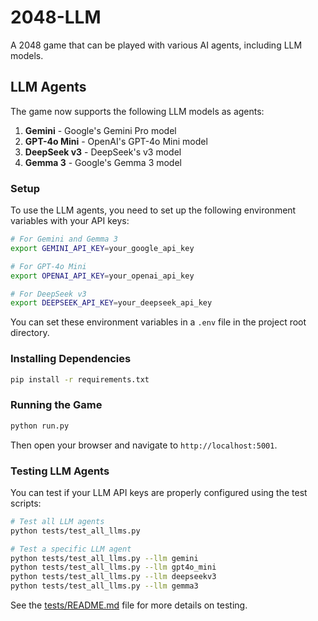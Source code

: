 # 2048-LLM

A 2048 game that can be played with various AI agents, including LLM models.

## LLM Agents

The game now supports the following LLM models as agents:

1. **Gemini** - Google's Gemini Pro model
2. **GPT-4o Mini** - OpenAI's GPT-4o Mini model
3. **DeepSeek v3** - DeepSeek's v3 model
4. **Gemma 3** - Google's Gemma 3 model

### Setup

To use the LLM agents, you need to set up the following environment variables with your API keys:

```bash
# For Gemini and Gemma 3
export GEMINI_API_KEY=your_google_api_key

# For GPT-4o Mini
export OPENAI_API_KEY=your_openai_api_key

# For DeepSeek v3
export DEEPSEEK_API_KEY=your_deepseek_api_key
```

You can set these environment variables in a `.env` file in the project root directory.

### Installing Dependencies

```bash
pip install -r requirements.txt
```

### Running the Game

```bash
python run.py
```

Then open your browser and navigate to `http://localhost:5001`.

### Testing LLM Agents

You can test if your LLM API keys are properly configured using the test scripts:

```bash
# Test all LLM agents
python tests/test_all_llms.py

# Test a specific LLM agent
python tests/test_all_llms.py --llm gemini
python tests/test_all_llms.py --llm gpt4o_mini
python tests/test_all_llms.py --llm deepseekv3
python tests/test_all_llms.py --llm gemma3
```

See the [tests/README.md](tests/README.md) file for more details on testing.